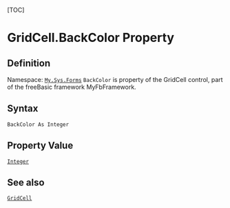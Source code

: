 [TOC]
# GridCell.BackColor Property

## Definition
Namespace: [`My.Sys.Forms`](My.Sys.Forms.md)
`BackColor` is property of the GridCell control, part of the freeBasic framework MyFbFramework.
## Syntax
```freeBasic
BackColor As Integer
```
## Property Value
[`Integer`]("https://www.freebasic.net/wiki/KeyPgInteger")
## See also
[`GridCell`](GridCell.md)
